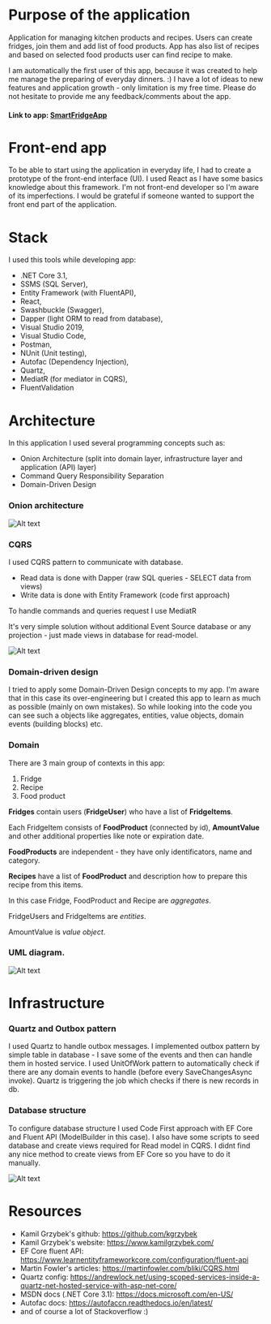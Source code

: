 # Purpose of the application

Application for managing kitchen products and recipes. 
Users can create fridges, join them and add list of food products. 
App has also list of recipes and based on selected food products user can find recipe to make.

I am automatically the first user of this app, because it was created to help me manage the preparing of everyday dinners. :)
I have a lot of ideas to new features and application growth - only limitation is my free time. 
Please do not hesitate to provide me any feedback/comments about the app.


#### Link to app: [SmartFridgeApp](https://smartfridgeapp.pl/ "Link to app")

# Front-end app

To be able to start using the application in everyday life, I had to create a prototype of the front-end interface (UI). 
I used React as I have some basics knowledge about this framework. 
I'm not front-end developer so I'm aware of its imperfections. I would be grateful if someone wanted to support the front end part of the application.

# Stack

I used this tools while developing app:
- .NET Core 3.1,
- SSMS (SQL Server),
- Entity Framework (with FluentAPI),
- React,
- Swashbuckle (Swagger),
- Dapper (light ORM to read from database),
- Visual Studio 2019,
- Visual Studio Code,
- Postman,
- NUnit (Unit testing),
- Autofac (Dependency Injection),
- Quartz,
- MediatR (for mediator in CQRS),
- FluentValidation

# Architecture

In this application I used several programming concepts such as:
- Onion Architecture (split into domain layer, infrastructure layer and application (API) layer)
- Command Query Responsibility Separation
- Domain-Driven Design

### Onion architecture

![Alt text](misc/img/onion-architecture.png?raw=true "Onion architecture")

### CQRS

I used CQRS pattern to communicate with database. 
- Read data is done with Dapper (raw SQL queries - SELECT data from views)
- Write data is done with Entity Framework (code first approach)

To handle commands and queries request I use MediatR

It's very simple solution without additional Event Source database or any projection - just made views in database for read-model.

![Alt text](misc/img/cqrs.PNG?raw=true "CQRS pattern")

### Domain-driven design

I tried to apply some Domain-Driven Design concepts to my app. 
I'm aware that in this case its over-engineering but I created this app to learn as much as possible (mainly on own mistakes).
So while looking into the code you can see such a objects like aggregates, entities, value objects, domain events (building blocks) etc. 

### Domain

There are 3 main group of contexts in this app: 
1. Fridge 
2. Recipe
3. Food product

**Fridges** contain users (**FridgeUser**) who have a list of **FridgeItems**. 

Each FridgeItem consists of **FoodProduct** (connected by id), **AmountValue** and other additional properties like note or expiration date.

**FoodProducts** are independent - they have only identificators, name and category.

**Recipes** have a list of **FoodProduct** and description how to prepare this recipe from this items.

In this case Fridge, FoodProduct and Recipe are *aggregates*. 

FridgeUsers and FridgeItems are *entities*.

AmountValue is *value object*.

### UML diagram.

![Alt text](misc/img/uml.png?raw=true "UML dependencies diagram")

# Infrastructure

### Quartz and Outbox pattern

I used Quartz to handle outbox messages. 
I implemented outbox pattern by simple table in database - I save some of the events and then can handle them in hosted service.
I used UnitOfWork pattern to automatically check if there are any domain events to handle (before every SaveChangesAsync invoke).
Quartz is triggering the job which checks if there is new records in db.

### Database structure

To configure database structure I used Code First approach with EF Core and Fluent API (ModelBuilder in this case).
I also have some scripts to seed database and create views required for Read model in CQRS. 
I didnt find any nice method to create views from EF Core so you have to do it manually.

![Alt text](misc/img/database.PNG?raw=true "Database diagram")

# Resources

- Kamil Grzybek's github: https://github.com/kgrzybek   
- Kamil Grzybek's website: https://www.kamilgrzybek.com/
- EF Core fluent API: https://www.learnentityframeworkcore.com/configuration/fluent-api
- Martin Fowler's articles: https://martinfowler.com/bliki/CQRS.html 
- Quartz config: https://andrewlock.net/using-scoped-services-inside-a-quartz-net-hosted-service-with-asp-net-core/
- MSDN docs (.NET Core 3.1): https://docs.microsoft.com/en-US/
- Autofac docs: https://autofaccn.readthedocs.io/en/latest/
- and of course a lot of Stackoverflow :) 




